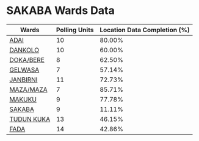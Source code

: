 
# SAKABA Wards Data

| Wards | Polling Units | Location Data Completion (%) |
| ---- | ----- | ------- |
| [ADAI](./wards/5353-adai) | 10 | 80.00% |
| [DANKOLO](./wards/5354-dankolo) | 10 | 60.00% |
| [DOKA/BERE](./wards/5355-doka/bere) | 8 | 62.50% |
| [GELWASA](./wards/5356-gelwasa) | 7 | 57.14% |
| [JANBIRNI](./wards/5357-janbirni) | 11 | 72.73% |
| [MAZA/MAZA](./wards/5358-maza/maza) | 7 | 85.71% |
| [MAKUKU](./wards/5359-makuku) | 9 | 77.78% |
| [SAKABA](./wards/5360-sakaba) | 9 | 11.11% |
| [TUDUN KUKA](./wards/5361-tudun-kuka) | 13 | 46.15% |
| [FADA](./wards/5362-fada) | 14 | 42.86% |




